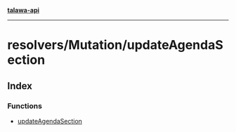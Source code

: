 [**talawa-api**](../../../README.md)

***

# resolvers/Mutation/updateAgendaSection

## Index

### Functions

- [updateAgendaSection](functions/updateAgendaSection.md)

